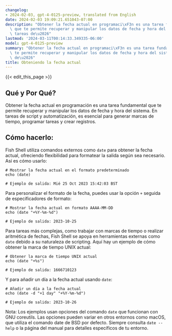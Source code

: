 ```yaml
---
changelog:
- 2024-02-03, gpt-4-0125-preview, translated from English
date: 2024-02-03 19:09:21.651043-07:00
description: "Obtener la fecha actual en programaci\xF3n es una tarea fundamental\
  \ que te permite recuperar y manipular los datos de fecha y hora del sistema. En\
  \ tareas de\u2026"
lastmod: '2024-03-11T00:14:33.349335-06:00'
model: gpt-4-0125-preview
summary: "Obtener la fecha actual en programaci\xF3n es una tarea fundamental que\
  \ te permite recuperar y manipular los datos de fecha y hora del sistema. En tareas\
  \ de\u2026"
title: Obteniendo la fecha actual
---
```


{{< edit_this_page >}}

## Qué y Por Qué?
Obtener la fecha actual en programación es una tarea fundamental que te permite recuperar y manipular los datos de fecha y hora del sistema. En tareas de script y automatización, es esencial para generar marcas de tiempo, programar tareas y crear registros.

## Cómo hacerlo:
Fish Shell utiliza comandos externos como `date` para obtener la fecha actual, ofreciendo flexibilidad para formatear la salida según sea necesario. Así es cómo usarlo:

```fish
# Mostrar la fecha actual en el formato predeterminado
echo (date)

# Ejemplo de salida: Mié 25 Oct 2023 15:42:03 BST
```

Para personalizar el formato de la fecha, puedes usar la opción `+` seguida de especificadores de formato:

```fish
# Mostrar la fecha actual en formato AAAA-MM-DD
echo (date "+%Y-%m-%d")

# Ejemplo de salida: 2023-10-25
```

Para tareas más complejas, como trabajar con marcas de tiempo o realizar aritmética de fechas, Fish Shell se apoya en herramientas externas como `date` debido a su naturaleza de scripting. Aquí hay un ejemplo de cómo obtener la marca de tiempo UNIX actual:

```fish
# Obtener la marca de tiempo UNIX actual
echo (date "+%s")

# Ejemplo de salida: 1666710123
```

Y para añadir un día a la fecha actual usando `date`:

```fish
# Añadir un día a la fecha actual
echo (date -d "+1 day" "+%Y-%m-%d")

# Ejemplo de salida: 2023-10-26
```

Nota: Los ejemplos usan opciones del comando `date` que funcionan con GNU coreutils. Las opciones pueden variar en otros entornos como macOS, que utiliza el comando date de BSD por defecto. Siempre consulta `date --help` o la página del manual para detalles específicos de tu entorno.
